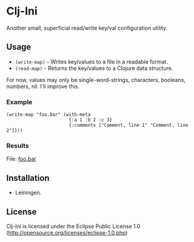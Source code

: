 # Clj-Ini

Another small, superficial read/write key/val configuration utility.

## Usage

* `(write-map)`                  - Writes key/values to a file in a readable format.
* `(read-map)`                   - Returns the key/values to a Clojure data structure.

For now, values may only be single-word-strings, characters, booleans, numbers, nil. I'll improve this.

### Example

    (write-map "foo.bar" (with-meta 
                           {:a 1 :b 2 :c 3}
                           {:comments ["Comment, line 1" "Comment, line 2"]}))

### Results

File: [foo.bar](http://github.com/MayDaniel/Clj-Ini/blob/master/foo.bar)

## Installation

- Leiningen.

## License

Clj-Ini is licensed under the Eclipse Public License 1.0 (http://opensource.org/licenses/eclipse-1.0.php)
